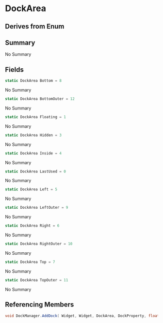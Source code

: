 # DockArea

## Derives from Enum

## Summary

No Summary
## Fields

```c#
static DockArea Bottom = 8
```
No Summary
```c#
static DockArea BottomOuter = 12
```
No Summary
```c#
static DockArea Floating = 1
```
No Summary
```c#
static DockArea Hidden = 3
```
No Summary
```c#
static DockArea Inside = 4
```
No Summary
```c#
static DockArea LastUsed = 0
```
No Summary
```c#
static DockArea Left = 5
```
No Summary
```c#
static DockArea LeftOuter = 9
```
No Summary
```c#
static DockArea Right = 6
```
No Summary
```c#
static DockArea RightOuter = 10
```
No Summary
```c#
static DockArea Top = 7
```
No Summary
```c#
static DockArea TopOuter = 11
```
No Summary
## Referencing Members

```c#
void DockManager.AddDock( Widget, Widget, DockArea, DockProperty, float ) 
```
